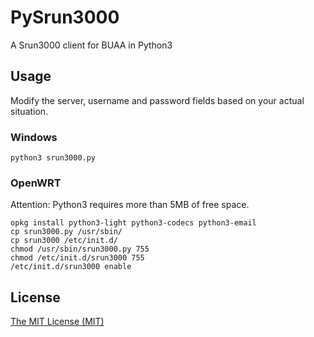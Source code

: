 # PySrun3000
A Srun3000 client for BUAA in Python3

## Usage
Modify the server, username and password fields based on your actual situation.

### Windows
    python3 srun3000.py

### OpenWRT
Attention: Python3 requires more than 5MB of free space.

    opkg install python3-light python3-codecs python3-email
    cp srun3000.py /usr/sbin/
    cp srun3000 /etc/init.d/
    chmod /usr/sbin/srun3000.py 755
    chmod /etc/init.d/srun3000 755
    /etc/init.d/srun3000 enable

## License
[The MIT License (MIT)](https://raw.githubusercontent.com/liukangxu/PySrun3000/master/LICENSE)